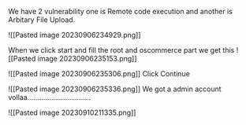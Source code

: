 We have 2 vulnerability one is Remote code execution and another is Arbitary File Upload.

![[Pasted image 20230906234929.png]]

When we click start and fill the root and oscommerce part we get this 
![[Pasted image 20230906235153.png]]

![[Pasted image 20230906235306.png]]
Click Continue

![[Pasted image 20230906235336.png]]
We got a admin account vollaa................................


![[Pasted image 20230910211335.png]]

